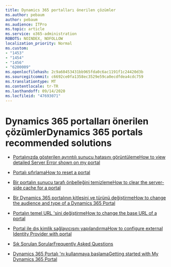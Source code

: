 ```yaml
---
title: Dynamics 365 portalları önerilen çözümler
ms.author: pebaum
author: pebaum
ms.audience: ITPro
ms.topic: article
ms.service: o365-administration
ROBOTS: NOINDEX, NOFOLLOW
localization_priority: Normal
ms.custom:
- "1453"
- "1454"
- "1456"
- "6200009"
ms.openlocfilehash: 2c9a60453431bb965fda0c6ac1191f1c24420d3b
ms.sourcegitcommit: c6692ce0fa1358ec3529e59ca0ecdfdea4cdc759
ms.translationtype: MT
ms.contentlocale: tr-TR
ms.lasthandoff: 09/14/2020
ms.locfileid: "47693071"
---
```

# <a name="dynamics-365-portals-recommended-solutions"></a><span data-ttu-id="6f86e-102">Dynamics 365 portalları önerilen çözümler</span><span class="sxs-lookup"><span data-stu-id="6f86e-102">Dynamics 365 portals recommended solutions</span></span>

* [<span data-ttu-id="6f86e-103">Portalınızda gösterilen ayrıntılı sunucu hatasını görüntüleme</span><span class="sxs-lookup"><span data-stu-id="6f86e-103">How to view detailed Server Error shown on my portal</span></span>](https://docs.microsoft.com/dynamics365/customer-engagement/portals/view-portal-error-log)

* [<span data-ttu-id="6f86e-104">Portalı sıfırlama</span><span class="sxs-lookup"><span data-stu-id="6f86e-104">How to reset a portal</span></span>](https://docs.microsoft.com/dynamics365/customer-engagement/portals/reset-portal)

* [<span data-ttu-id="6f86e-105">Bir portalın sunucu tarafı önbelleğini temizleme</span><span class="sxs-lookup"><span data-stu-id="6f86e-105">How to clear the server-side cache for a portal</span></span>](https://docs.microsoft.com/dynamics365/customer-engagement/portals/clear-server-side-cache)

* [<span data-ttu-id="6f86e-106">Bir Dynamics 365 portalının kitlesini ve türünü değiştirme</span><span class="sxs-lookup"><span data-stu-id="6f86e-106">How to change the audience and type of a Dynamics 365 Portal</span></span>](https://support.microsoft.com//help/4091253/how-to-change-the-audience-and-type-of-a-dynamics-365-portal)

* [<span data-ttu-id="6f86e-107">Portalın temel URL 'sini değiştirme</span><span class="sxs-lookup"><span data-stu-id="6f86e-107">How to change the base URL of a portal</span></span>](https://docs.microsoft.com/dynamics365/customer-engagement/portals/change-base-url)

* [<span data-ttu-id="6f86e-108">Portal ile dış kimlik sağlayıcısını yapılandırma</span><span class="sxs-lookup"><span data-stu-id="6f86e-108">How to configure external Identity Provider with portal</span></span>](https://docs.microsoft.com/dynamics365/customer-engagement/portals/configure-portal-authentication)

* [<span data-ttu-id="6f86e-109">Sık Sorulan Sorular</span><span class="sxs-lookup"><span data-stu-id="6f86e-109">Frequently Asked Questions</span></span>](https://support.microsoft.com/help/4456128/portal-capabilities-for-dynamics-365-faq)

* [<span data-ttu-id="6f86e-110">Dynamics 365 Portalı 'nı kullanmaya başlama</span><span class="sxs-lookup"><span data-stu-id="6f86e-110">Getting started with My Dynamics 365 Portal</span></span>](https://docs.microsoft.com/dynamics365/customer-engagement/portals/manage-sharepoint-documents#step-2-set-up-sharepoint-integration-from-portal-admin-center)
